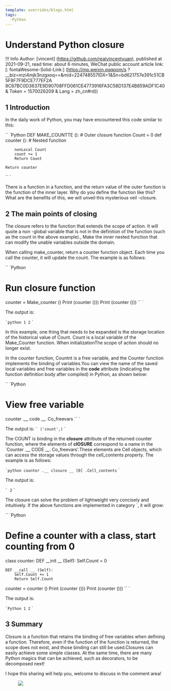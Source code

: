 ```yaml
---
template: overrides/blogs.html
tags:
  -Python
---
```


# Understand Python closure

!!! Info
    Author: [vincent] (https://github.com/realvincentyuan), published at 2021-09-21, read time: about 6 minutes, WeChat public account article link: [: fontaWesome-Solid-Link:] (https://mp.weixin.qqqpom/s ?__biz=mzi4mjk3nzgxoq==&mid=224748557IDX=1&Sn=bd621757e391c51CB5F8F7F9DCE777EF2A 8C67BC0D3637E9D90708FFD061CE4773916FA3C58D137E4B859ADF1C40 & Token = 1570026209 & Lang = zh_cn#rd))

## 1 Introduction

In the daily work of Python, you may have encountered this code similar to this:

`` `Python
DEF MAKE_COUNTTE ():
    # Outer closure function
    Count = 0
    def counter ():
      # Nested function

        nonLocal Count
        count += 1
        Return Count

    Return counter
`` `

There is a function in a function, and the return value of the outer function is the function of the inner layer. Why do you define the function like this?What are the benefits of this, we will unveil this mysterious veil -closure.

## 2 The main points of closing

The closure refers to the function that extends the scope of action. It will quote a non -global variable that is not in the definition of the function (such as the count in the above example)., Make the inner nested function that can modify the unable variables outside the domain.

When calling make_counter, return a counter function object. Each time you call the counter, it will update the count. The example is as follows:

`` `Python
# Run closure function
counter = Make_counter ()
Print (counter ()))
Print (counter ()))
`` `

The output is:

`` `python
1
2
`` `

In this example, one thing that needs to be expanded is the storage location of the historical value of Count. Count is a local variable of the Make_Counter function. When initializationThe scope of action should no longer exist.

In the counter function, Countnt is a free variable, and the Counter function implements the binding of variables.You can view the name of the saved local variables and free variables in the __code__ attribute (indicating the function definition body after compiled) in Python, as shown below:

`` `Python
# View free variable
counter .__ code __. Co_freevars
`` `

The output is:
`` `
('count',)
`` `

The COUNT is binding in the __closure__ attribute of the returned counter function, where the elements of __clOSURE__ correspond to a name in the `Counter .__ CODE __. Co_freevars'.These elements are Cell objects, which can access the storage values through the cell_contents property. The example is as follows:

`` `python
counter .__ closure __ [0] .Cell_contents
`` `

The output is:

`` `
2
`` `

The closure can solve the problem of lightweight very concisely and intuitively. If the above functions are implemented in category `, it will grow:

`` `Python
# Define a counter with a class, start counting from 0
class counter:
    DEF __init __ (Self):
        Self.Count = 0

    DEF __call __ (Self):
        Self.Count += 1
        Return Self.Count

counter = counter ()
Print (counter ()))
Print (counter ()))
`` `

The output is:

`` `Python
1
2
`` `

## 3 Summary

Closure is a function that retains the binding of free variables when defining a function. Therefore, even if the function of the function is returned, the scope does not exist, and those binding can still be used.Closures can easily achieve some simple classes. At the same time, there are many Python magics that can be achieved, such as decorators, to be decomposed next!

I hope this sharing will help you, welcome to discuss in the comment area!

<figure>
  <img src = "httts://cdn.jsdelivr.net/gh/bullettech2021/pics/2021-6-14/1623639526512-1080p%20hd)%20tail .png" widt "widt" widt "widt h = "500 " />
</Figure>